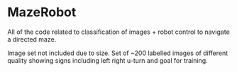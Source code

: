 # MazeRobot

All of the code related to classification of images + robot control to navigate a directed maze. 

Image set not included due to size. Set of ~200 labelled images of different quality showing signs including left right u-turn and goal for training.
